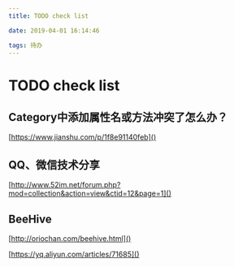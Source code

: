 ```yaml
---
title: TODO check list

date: 2019-04-01 16:14:46

tags: 待办
---
```


# TODO check list

## Category中添加属性名或方法冲突了怎么办？

[https://www.jianshu.com/p/1f8e91140feb]()

## QQ、微信技术分享

[http://www.52im.net/forum.php?mod=collection&action=view&ctid=12&page=1]()

## BeeHive

[http://oriochan.com/beehive.html]()

[https://yq.aliyun.com/articles/71685]()

